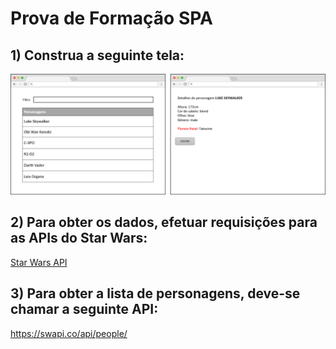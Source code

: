 # Prova de Formação SPA

## 1) Construa a seguinte tela:

![SWAPI](PROVA-FORMACAO-SPA.png)

## 2) Para obter os dados, efetuar requisições para as APIs do Star Wars:
[Star Wars API](https://swapi.co/documentation)

## 3) Para obter a lista de personagens, deve-se chamar a seguinte API:
https://swapi.co/api/people/